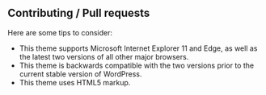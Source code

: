 ## Contributing / Pull requests

Here are some tips to consider:

* This theme supports Microsoft Internet Explorer 11 and Edge, as well as the latest two versions of all other major browsers.
* This theme is backwards compatible with the two versions prior to the current stable version of WordPress.
* This theme uses HTML5 markup.

